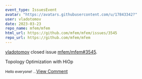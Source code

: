 ```yaml
---
event_type: IssuesEvent
avatar: "https://avatars.githubusercontent.com/u/17843342?"
user: vladotomov
date: 2023-03-23
repo_name: mfem/mfem
html_url: https://github.com/mfem/mfem/issues/3545
repo_url: https://github.com/mfem/mfem
---
```


<a href='https://github.com/vladotomov' target='_blank'>vladotomov</a> closed issue <a href='https://github.com/mfem/mfem/issues/3545' target='_blank'>mfem/mfem#3545</a>.

<p>Topology Optimization with HiOp</p><small>Hello everyone!...</small><a href='https://github.com/mfem/mfem/issues/3545' target='_blank'>View Comment</a>